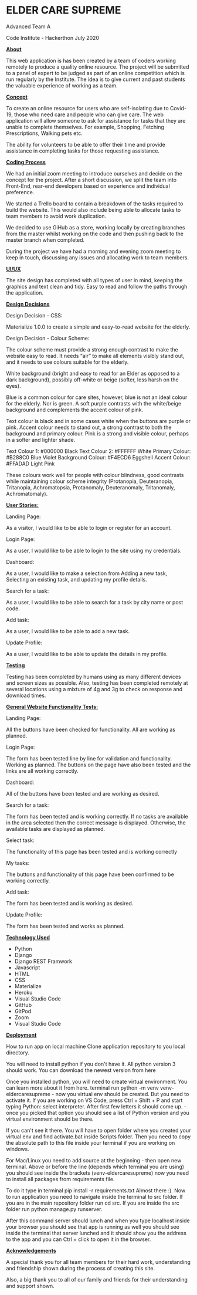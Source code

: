 

# ELDER CARE SUPREME #

Advanced Team A
 
Code Institute - 
Hackerthon July 2020


**<u>About</u>** 

This web application is has been created by a team of coders working remotely to produce a quality online resource. The project will be submitted to a panel of expert to be judged as part of an online competition which is run regularly by the Institute. The idea is to give current and past students the valuable experience of working as a team.

**<u>Concept</u>** 

To create an online resource for users who are self-isolating due to Covid-19, those who need care and people who can give care. The web application will allow someone to ask for assistance for tasks that they are unable to complete themselves. For example, Shopping, Fetching Prescriptions, Walking pets etc.

The ability for volunteers to be able to offer their time and provide assistance in completing tasks for those requesting assistance. 

**<u>Coding Process</u>** 

We had an initial zoom meeting to introduce ourselves and decide on the concept for the project. After a short discussion, we split the team into Front-End, rear-end developers based on experience and individual preference.

We started a Trello board to contain a breakdown of the tasks required to build the website. This would also include being able to allocate tasks to team members to avoid work duplication. 

We decided to use GiHub as a store, working locally by creating branches from the master whilst working on the code and then pushing back to the master branch when completed. 

During the project we have had a morning and evening zoom meeting to keep in touch, discussing any issues and allocating work to team members.  


**<u>UI/UX</u>**

The site design has completed with all types of user in mind, keeping the graphics and text clean and tidy. Easy to read and follow the paths through the application. 

**<u>Design Decisions</u>**

Design Decision - CSS:

Materialize 1.0.0 to create a simple and easy-to-read website for the elderly.

Design Decision - Colour Scheme:

The colour scheme must provide a strong enough contrast to make the website easy to read. It needs “air” to make all elements visibly stand out, and it needs to use colours suitable for the elderly.

White background (bright and easy to read for an Elder as opposed to a dark background), possibly off-white or beige (softer, less harsh on the eyes).

Blue is a common colour for care sites, however, blue is not an ideal colour for the elderly. Nor is green. A soft purple contrasts with the white/beige background and complements the accent colour of pink.

Text colour is black and in some cases white when the buttons are purple or pink.
Accent colour needs to stand out, a strong contrast to both the background and primary colour. Pink is a strong and visible colour, perhaps in a softer and lighter shade.

Text Colour 1: #000000 Black
Text Colour 2: #FFFFFF White
Primary Colour: #B288C0 Blue Violet
Background Colour: #F4ECD6 Eggshell
Accent Colour: #FFADAD Light Pink

These colours work well for people with colour blindness, good contrasts while maintaining colour scheme integrity (Protanopia, Deuteranopia, Tritanopia, Achromatopsia, Protanomaly, Deuteranomaly, Tritanomaly, Achromatomaly).

**<u>User Stories:</u>**

Landing Page: 

As a visitor, I would like to be able to login or register for an account.

Login Page:

As a user, I would like to be able to login to the site using my credentials.

Dashboard:

As a user, I would like to make a selection from Adding a new task, Selecting an existing task, and updating my profile details.

Search for a task:

As a user, I would like to be able to search for a task by city name or post code.

Add task:

As a user, I would like to be able to add a new task.

Update Profile:

As a user, I would like to be able to update the details in my profile.


**<u>Testing</u>**

Testing has been completed by humans using as many different devices and screen sizes as possible. Also, testing has been completed remotely at several locations using a mixture of 4g and 3g to check on response and download times.

**<u>General Website Functionality Tests:</u>**

Landing Page: 

All the buttons have been checked for functionality. All are working as planned.

Login Page:

The form has been tested line by line for validation and functionality. Working as planned.
The buttons on the page have also been tested and the links are all working correctly.

Dashboard:

All of the buttons have been tested and are working as desired.

Search for a task:

The form has been tested and is working correctly. If no tasks are available in the area selected then the correct message is displayed. Otherwise, the available tasks are displayed as planned.

Select task:

The functionality of this page has been tested and is working correctly

My tasks:

The buttons and functionality of this page have been confirmed to be working correctly.

Add task: 

The form has been tested and is working as desired.

Update Profile:

The form has been tested and works as planned. 

**<u>Technology Used</u>**

* Python
* Django
* Django REST Framwork
* Javascript
* HTML
* CSS
* Materialize
* Heroku
* Visual Studio Code
* GitHub
* GitPod
* Zoom
* Visual Studio Code



**<u>Deployment</u>**

How to run app on local machine
Clone application repository to you local directory.

You will need to install python if you don't have it. All python version 3 should work. You can download the newest version from here

Once you installed python, you will need to create virtual environment. You can learn more about it from here. 
terminal run python -m venv venv-eldercaresupreme - now you virtual env should be created. But you need to activate it. If you are working on VS Code, press Ctrl + Shift + P and start typing Python: select interpreter. After first few letters it should come up. - once you picked that option you should see a list of Python version and you virtual environment should be there. 

If you can't see it there. You will have to open folder where you created your virtual env and find activate.bat inside Scripts folder. Then you need to copy the absolute path to this file inside your terminal if you are working on windows. 

For Mac/Linux you need to add source at the beginning - then open new terminal. Above or before the line (depends which terminal you are using) you should see inside the brackets (venv-eldercaresupreme)
now you need to install all packages from requirements file.

 To do it type in terminal pip install -r requirements.txt
Almost there :). Now to run application
 you need to navigate inside the terminal to src folder. If you are in the main repository folder run cd src.
If you are inside the src folder run python manage.py runserver. 

After this command server should lunch and when you type localhost inside your browser you should see that app is running as well you should see inside the terminal that server lunched and it should show you the address to the app and you can Ctrl + click to open it in the browser.

**<u>Acknowledgements</u>**

A special thank you for all team members for their hard work, understanding and friendship shown during the process of creating this site.

Also, a big thank you to all of our family and friends for their understanding and support shown.


































